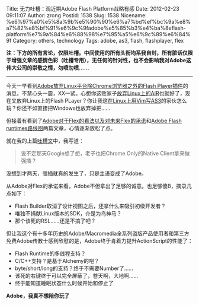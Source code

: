 Title: 无力吐槽：观近期Adobe Flash Platform战略有感
Date: 2012-02-23 09:11:07
Author: zrong
Postid: 1538
Slug: 1538
Nicename: %e6%97%a0%e5%8a%9b%e5%90%90%e6%a7%bd%ef%bc%9a%e8%a7%82%e8%bf%91%e6%9c%9fadobe%e5%85%b3%e4%ba%8eflash-platform%e7%9a%84%e6%88%98%e7%95%a5%e6%9c%89%e6%84%9f
Category: others, technology
Tags: adobe, as3, flash, flashplayer, flex

**注：下方的所有言论，仅限吐槽。中间使用的所有头衔均系我自封，所有脏话仅限于增强文章的感情色彩（吐槽专用），无任何的针对性，也不会影响我对Adobe这伟大公司的崇敬之情，勿喷勿喷……**

------------------------------------------------------------------------

今天一早看到[Adobe放弃Linux平台除Chrome浏览器之外的Flash
Player插件](http://blogs.adobe.com/flashplayer/2012/02/adobe-and-google-partnering-for-flash-player-on-linux.html)的消息，不禁心头一震，XX一紧。心想你这败家子[放弃Linux上的AIR](/post/1349.htm)也就好了，现在又放弃Linux上的Flash
PLayer？你让我这[在Linux上用Vim写AS3](/post/1307.htm)的家伙怎么玩？你还不如直接把Windows也放弃掉把……

但接着有看到了[Adobe对于Flex的看法以及对未来Flex的承诺](/post/1533.htm)和[Adobe
Flash runtimes路线图](/post/1535.htm)两篇文章，心情逐渐放松了点。

就在我的上篇[吐槽文](http://zengrong.net/post/1530.htm)中，我写道：

> 说不定那天Google想了想，老子也把Chrome Only的Native Client拿来做强插？

没想到才两天，强插就真的发生了，只是主语变成了Adobe。

从Adobe对Flex的承诺来看，Adobe不但拿出了足够的诚意。也足够傻B，摘录几点如下：<!--more-->

-   Flash Builder取消了设计视图之后，还拿什么来吸引初级开发者？
-   唯独不捐献Linux版本的SDK，介是为鸟神马？
-   那个该死的RSL……还是不搞了吧？

但让我这个有十多年历史的Adobe/Macromedia全系列盗版产品使用者和第三方免费Adobe传教士感到欣慰的是，Adobe终于肯着力提升ActionScript的性能了：

-   Flash Runtime的多线程支持？
-   C/C++支持？是基于Alchemy的吧？
-   byte/short/long的支持？终于不需要Number了……
-   该死的右键终于可以完全屏蔽了，苍天啊，大地啊……
-   终于能知道睡眠状态什么时候开始和停止了

**Adobe，我真不想陪你玩了**

